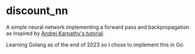 # discount_nn

A simple neural network implementing a forward pass and backpropagation as inspired by [Andrej Karpathy's tutorial](https://www.youtube.com/watch?v=VMj-3S1tku0&list=PLAqhIrjkxbuWI23v9cThsA9GvCAUhRvKZ&index=1).

Learning Golang as of the end of 2023 so I chose to implement this in Go. 
